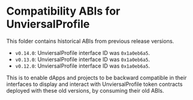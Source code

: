 # Compatibility ABIs for UnviersalProfile

This folder contains historical ABIs from previous release versions.

- `v0.14.0`: UnviersalProfile interface ID was `0x1a0eb6a5`.
- `v0.13.0`: UnviersalProfile interface ID was `0x1a0eb6a5`.
- `v0.12.0`: UnviersalProfile interface ID was `0x1a0eb6a5`.

This is to enable dApps and projects to be backward compatible in their interfaces to display and interact with UnviersalProfile token contracts deployed with these old versions, by consuming their old ABIs.
